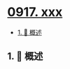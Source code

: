 # [0917. xxx](https://github.com/Tdahuyou/TNotes.leetcode/tree/main/notes/0917.%20xxx)

<!-- region:toc -->

- [1. 📝 概述](#1--概述)

<!-- endregion:toc -->

## 1. 📝 概述
